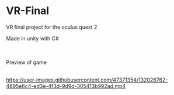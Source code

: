 # VR-Final

VR final project for the oculus quest 2
 
Made in unity with C#

<br />
<br />
Preview of game 
<br />
<br />


https://user-images.githubusercontent.com/47371354/132026762-4895e6c4-ed3e-4f3d-9d9d-305413b992ad.mp4

